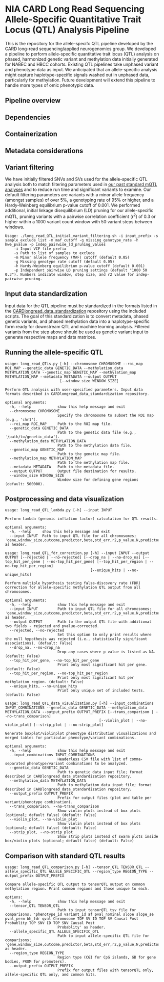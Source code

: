 # NIA CARD Long Read Sequencing Allele-Specific Quantitative Trait Locus (QTL) Analysis Pipeline
This is the repository for the allele-specifc QTL pipeline developed by the CARD long-read sequencing/applied neurogenomics group. We developed a pipeline to perform allele-specific quantitative trait locus (QTL) analysis on phased, harmonized genetic variant and methylation data initially generated for NABEC and HBCC cohorts. Existing QTL pipelines take unphased variant and phenotype data as input. We anticipated that an allele-specific analysis might capture haplotype-specific signals washed out in unphased data, particularly for methylation. Future development will extend this pipeline to handle more types of omic phenotypic data.

## Pipeline overview
## Dependencies
## Containerization
## Metadata considerations
## Variant filtering
We have initially filtered SNVs and SVs used for the allele-specific QTL analysis both to match filtering parameters used in [our past standard mQTL analyses](https://www.biorxiv.org/content/10.1101/2024.12.16.628723v1) and to reduce run time and significant variants to examine. Our default filtering parameters are variants with a minor allele frequency (amongst samples) of over 5%, a genotyping rate of 95% or higher, and a Hardy-Weinberg equilibrium p-value cutoff of 0.001. We performed additional, initial linkage disequilibrium (LD) pruning for our allele-specific mQTL, pruning variants with a pairwise correlation coefficient (r<sup>2</sup>) of 0.3 or higher within a 1000 variant count window with 50 variant steps between windows.
```
Usage: ./long_read_QTL_initial_variant_filtering.sh -i input_prefix -s sample_exclude_list -m maf_cutoff -g missing_genotype_rate -h hwe_pvalue -p indep_pairwise_ld_pruning_values
	-i Input VCF file prefix
	-s Path to list of samples to exclude
	-m Minor allele frequency (MAF) cutoff (default 0.05)
	-g Missing genotype rate cutoff (default 0.05)
	-h Hardy-Weinberg equilibrium p-value cutoff (default 0.001)
	-p Independent pairwise LD pruning settings (default "1000 50 0.3"). Numbers indicate window, step size, and r2 value for indep-pairwise pruning.
```
## Input data standardization
Input data for the QTL pipeline must be standardized in the formats listed in the [CARDlongread_data_standardization](https://github.com/NIH-CARD/CARDlongread_data_standardization) repository using the included scripts. The goal of this standardization is to convert metadata, phased genetic variants, and phased methylation data into a haplotype-specific form ready for downstream QTL and machine learning analysis. Filtered variants from the step above should be used as genetic variant input to generate respective maps and data matrices.

## Running the allele-specific QTL
```
usage: long_read_QTLs.py [-h] --chromosome CHROMOSOME --roi_map ROI_MAP --genetic_data GENETIC_DATA --methylation_data METHYLATION_DATA --genetic_map GENETIC_MAP --methylation_map METHYLATION_MAP --metadata METADATA --output OUTPUT
                         [--window_size WINDOW_SIZE]

Perform QTL analysis with user-specified parameters. Input data formats described in CARDlongread_data_standardization repository.

optional arguments:
  -h, --help            show this help message and exit
  --chromosome CHROMOSOME
                        Specify the chromosome to subset the ROI map (e.g., 'chr1').
  --roi_map ROI_MAP     Path to the ROI map file.
  --genetic_data GENETIC_DATA
                        Path to the genetic data file (e.g., '/path/to/genetic_data').
  --methylation_data METHYLATION_DATA
                        Path to the methylation data file.
  --genetic_map GENETIC_MAP
                        Path to the genetic map file.
  --methylation_map METHYLATION_MAP
                        Path to the methylation map file.
  --metadata METADATA   Path to the metadata file.
  --output OUTPUT       Output file destination for results.
  --window_size WINDOW_SIZE
                        Window size for defining gene regions (default: 500000).
```
## Postprocessing and data visualization
```
usage: long_read_QTL_lambda.py [-h] --input INPUT

Perform lambda (genomic inflation factor) calculation for QTL results.

optional arguments:
  -h, --help     show this help message and exit
  --input INPUT  Path to input QTL file for all chromosomes; 'gene,window_size,outcome,predictor,beta,std_err,r2,p_value,N,predictor_freq' as header.
```
```
usage: long_read_QTL_fdr_correction.py [-h] --input INPUT --output OUTPUT [--rejected | --no-rejected] [--drop_na | --no-drop_na] [--top_hit_per_gene | --no-top_hit_per_gene] [--top_hit_per_region | --no-top_hit_per_region]
                                       [--unique_hits | --no-unique_hits]

Perform multiple hypothesis testing false-discovery rate (FDR) correction for allele-specific methylation QTL output from all chromosomes.

optional arguments:
  -h, --help            show this help message and exit
  --input INPUT         Path to input QTL file for all chromosomes; 'gene,window_size,outcome,predictor,beta,std_err,r2,p_value,N,predictor_freq' as header.
  --output OUTPUT       Path to the output QTL file with additional two fields - rejected and pvalue-corrected.
  --rejected, --no-rejected
                        Set this option to only print results where the null hypothesis was rejected (i.e., statistically significant associations). (default: False)
  --drop_na, --no-drop_na
                        Drop any cases where p value is listed as NA. (default: False)
  --top_hit_per_gene, --no-top_hit_per_gene
                        Print only most significant hit per gene. (default: False)
  --top_hit_per_region, --no-top_hit_per_region
                        Print only most significant hit per methylation region. (default: False)
  --unique_hits, --no-unique_hits
                        Print only unique set of included tests. (default: False)
```
```
usage: long_read_QTL_data_visualization.py [-h] --input_combinations INPUT_COMBINATIONS --genetic_data GENETIC_DATA --methylation_data METHYLATION_DATA --output_prefix OUTPUT_PREFIX [--trans_comparison | --no-trans_comparison]
                                           [--violin_plot | --no-violin_plot] [--strip_plot | --no-strip_plot]

Generate boxplot/violinplot phenotype distribution visualizations and merged tables for particular phenotype/variant combinations.

optional arguments:
  -h, --help            show this help message and exit
  --input_combinations INPUT_COMBINATIONS
                        Headerless CSV file with list of comma-separated phenotype/variant combinations to be analyzed.
  --genetic_data GENETIC_DATA
                        Path to genetic data input file; format described in CARDlongread_data_standardization repository.
  --methylation_data METHYLATION_DATA
                        Path to methylation data input file; format described in CARDlongread_data_standardization repository.
  --output_prefix OUTPUT_PREFIX
                        Prefix for output files (plot and table per variant/phenotype combination).
  --trans_comparison, --no-trans_comparison
                        Show violin plots instead of box plots (optional; default false) (default: False)
  --violin_plot, --no-violin_plot
                        Show violin plots instead of box plots (optional; default false) (default: False)
  --strip_plot, --no-strip_plot
                        Show strip plots instead of swarm plots inside box/violin plots (optional; default false) (default: False)
```
## Comparison with standard QTL results
```
usage: long_read_QTL_comparison.py [-h] --tensor_QTL TENSOR_QTL --allele_specific_QTL ALLELE_SPECIFIC_QTL --region_type REGION_TYPE --output_prefix OUTPUT_PREFIX

Compare allele-specific QTL output to tensorQTL output on common methylation region. Print common regions and those unique to each.

options:
  -h, --help            show this help message and exit
  --tensor_QTL TENSOR_QTL
                        Path to input tensorQTL tsv file for comparisons; 'phenotype_id variant_id af pval_nominal slope slope_se pval_perm bh_fdr qval Chromosome TOP SV ID TOP SV Causal Post Probablity TOP SNV ID TOP SNV Causal Post
                        Probablity' as header.
  --allele_specific_QTL ALLELE_SPECIFIC_QTL
                        Path to input allele-specific QTL file for comparisons; 'gene,window_size,outcome,predictor,beta,std_err,r2,p_value,N,predictor_freq' as header.
  --region_type REGION_TYPE
                        Region type (CGI for CpG islands, GB for gene bodies, PROM for promoters).
  --output_prefix OUTPUT_PREFIX
                        Prefix for output files with tensorQTL only, allele-specific QTL only, and common hits.
```
